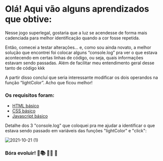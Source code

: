 # Olá! Aqui vão alguns aprendizados que obtive:

Nesse jogo superlegal, gostaria que a luz se acendesse de forma mais cadenciada para melhor identificação quando a cor fosse repetida. 

Então, comecei a testar alterações... e, como sou ainda novato, a melhor solução que encontrei foi colocar alguns “console.log” pra ver o que estava acontecendo em certas linhas de código, ou seja, quais informações estavam sendo passadas. Além de facilitar meu entendimento geral desse tanto de código kkk  

A partir disso concluí que seria interessante modificar os dois operandos na função “lightColor”. Acho que ficou melhor! 

### Os requisitos foram:

* [HTML básico](https://www.w3schools.com/html/)
* [CSS básico](https://developer.mozilla.org/pt-BR/docs/Web/CSS)
* [Javascript básico](https://developer.mozilla.org/pt-BR/docs/Web/JavaScript)

Detalhe dos 3 "console.log" que coloquei pra me ajudar a identificar o que estava sendo passado em variáveis das funções "lightColor" e "click":

![2021-10-21 (1)](https://user-images.githubusercontent.com/81592753/138348785-656d4585-2c1b-4c95-8376-6ef97bb75b11.png)

### Bóra evoluir! 🚀:books: 	:man_technologist:  :raised_hands:  
